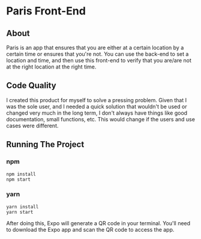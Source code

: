 # Paris Front-End
## About
Paris is an app that ensures that you are either at a certain location by a certain time or ensures that you're not. You can use the back-end to set a location and time, and then use this front-end to verify that you are/are not at the right location at the right time.

## Code Quality
I created this product for myself to solve a pressing problem. Given that I was the sole user, and I needed a quick
solution that wouldn't be used or changed very much in the long term, I don't always have things like good 
documentation, small functions, etc. This would change if the users and use cases were different.
## Running The Project
### npm
```
npm install
npm start
```
### yarn
```
yarn install
yarn start
```
After doing this, Expo will generate a QR code in your terminal.
You'll need to download the Expo app and scan the QR code to access the app.